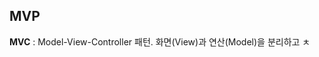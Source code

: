 ## MVP

**MVC** : Model-View-Controller 패턴.
화면(View)과 연산(Model)을 분리하고 ㅊ


<!--stackedit_data:
eyJoaXN0b3J5IjpbLTcwOTk2NzY0MSwxMjE3MzMyNDE3LDkxMT
U4MDA3OF19
-->